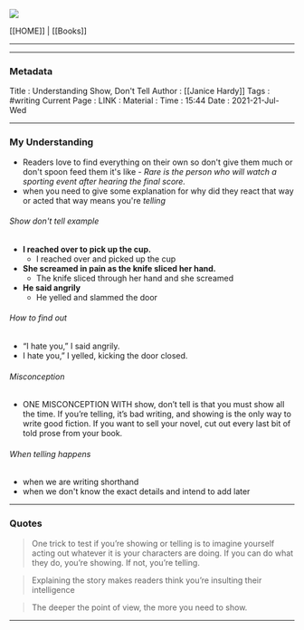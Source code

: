 ![](https://i.imgur.com/dWhR0u9.png)

[[HOME]] | [[Books]]
***

***

### Metadata
Title : Understanding Show, Don't Tell
Author : [[Janice Hardy]]
Tags : #writing 
Current Page : 
LINK :
Material :
Time : 15:44
Date : 2021-21-Jul-Wed

***




### My Understanding
- Readers love to find everything on their own so don't give  them much or don't spoon feed them it's like - *Rare is the person who will watch a sporting event after hearing the final score.*
- when you need to give some explanation for why did they react  that way or acted that way means you're *telling*


###### Show don't tell example 

- **I reached over to pick up the cup.**
	- I reached over and picked up the cup
- **She screamed in pain as the knife sliced her hand.**
	- The knife sliced through her hand and she screamed
- **He said angrily**
	- He yelled and slammed the door



###### How to find out
- “I hate you,” I said angrily.
- I hate you,” I yelled, kicking the door closed.

###### Misconception
- ONE MISCONCEPTION WITH show, don’t tell is that you must show all the time. If you’re telling, it’s bad writing, and showing is the only way to write good fiction. If you want to sell your novel, cut out every last bit of told prose from your book.
###### When telling happens
- when we are writing shorthand
- when we don't know the exact details and intend to add later



***

### Quotes 
> One trick to test if you’re showing or telling is to imagine yourself acting out whatever it is your characters are doing. If you can do what they do, you’re showing. If not, you’re telling.

> Explaining the story makes readers think you’re insulting their intelligence


> The deeper the point of view, the more you need to show.
***
